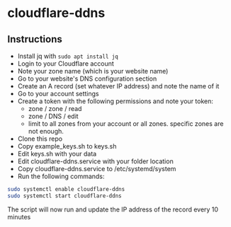 # cloudflare-ddns

## Instructions

- Install jq with `sudo apt install jq`
- Login to your Cloudflare account
- Note your zone name (which is your website name)
- Go to your website's DNS configuration section
- Create an A record (set whatever IP address) and note the name of it
- Go to your account settings
- Create a token with the following permissions and note your token:
  - zone / zone / read
  - zone / DNS / edit
  - limit to all zones from your account or all zones. specific zones are not enough.
- Clone this repo
- Copy example_keys.sh to keys.sh
- Edit keys.sh with your data
- Edit cloudflare-ddns.service with your folder location
- Copy cloudflare-ddns.service to /etc/systemd/system
- Run the following commands:

```sh
sudo systemctl enable cloudflare-ddns
sudo systemctl start cloudflare-ddns
```

The script will now run and update the IP address of the record every 10 minutes
